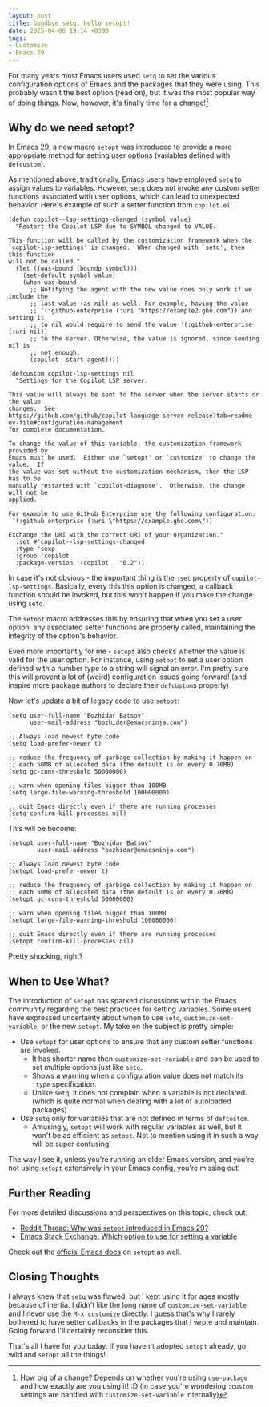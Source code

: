```yaml
---
layout: post
title: Goodbye setq, hello setopt!
date: 2025-04-06 19:14 +0300
tags:
- Customize
- Emacs 29
---
```


For many years most Emacs users used `setq` to set the various configuration options of
Emacs and the packages that they were using. This probably wasn't the best option (read on),
but it was the most popular way of doing things. Now, however, it's finally time for a change![^1]

## Why do we need setopt?

In Emacs 29, a new macro `setopt` was introduced to provide a more appropriate method for setting user options (variables defined with `defcustom`).

As mentioned above, traditionally, Emacs users have employed `setq` to assign values to variables. However, `setq` does not invoke any custom setter functions associated with user options, which can lead to unexpected behavior. Here's example of such a setter function from `copilot.el`:

```emacs-lisp
(defun copilot--lsp-settings-changed (symbol value)
  "Restart the Copilot LSP due to SYMBOL changed to VALUE.

This function will be called by the customization framework when the
`copilot-lsp-settings' is changed.  When changed with `setq', then this function
will not be called."
  (let ((was-bound (boundp symbol)))
    (set-default symbol value)
    (when was-bound
      ;; Notifying the agent with the new value does only work if we include the
      ;; last value (as nil) as well. For example, having the value
      ;; '(:github-enterprise (:uri "https://example2.ghe.com")) and setting it
      ;; to nil would require to send the value '(:github-enterprise (:uri nil))
      ;; to the server. Otherwise, the value is ignored, since sending nil is
      ;; not enough.
      (copilot--start-agent))))

(defcustom copilot-lsp-settings nil
  "Settings for the Copilot LSP server.

This value will always be sent to the server when the server starts or the value
changes.  See
https://github.com/github/copilot-language-server-release?tab=readme-ov-file#configuration-management
for complete documentation.

To change the value of this variable, the customization framework provided by
Emacs must be used.  Either use `setopt' or `customize' to change the value.  If
the value was set without the customization mechanism, then the LSP has to be
manually restarted with `copilot-diagnose'.  Otherwise, the change will not be
applied.

For example to use GitHub Enterprise use the following configuration:
 '(:github-enterprise (:uri \"https://example.ghe.com\"))

Exchange the URI with the correct URI of your organization."
  :set #'copilot--lsp-settings-changed
  :type 'sexp
  :group 'copilot
  :package-version '(copilot . "0.2"))
```

In case it's not obvious - the important thing is the `:set` property of `copilot-lsp-settings`.
Basically, every this this option is changed, a callback function should be invoked, but this won't
happen if you make the change using `setq`.

The `setopt` macro addresses this by ensuring that when you set a user option,
any associated setter functions are properly called, maintaining the integrity
of the option's behavior.

Even more importantly for me - `setopt` also checks whether the value is valid
for the user option. For instance, using `setopt` to set a user option defined
with a number type to a string will signal an error.
I'm pretty sure this will prevent a lot of (weird) configuration issues going forward! (and
inspire more package authors to declare their `defcustom`s properly)

Now let's update a bit of legacy code to use `setopt`:

```emacs-lisp
(setq user-full-name "Bozhidar Batsov"
      user-mail-address "bozhidar@emacsninja.com")

;; Always load newest byte code
(setq load-prefer-newer t)

;; reduce the frequency of garbage collection by making it happen on
;; each 50MB of allocated data (the default is on every 0.76MB)
(setq gc-cons-threshold 50000000)

;; warn when opening files bigger than 100MB
(setq large-file-warning-threshold 100000000)

;; quit Emacs directly even if there are running processes
(setq confirm-kill-processes nil)
```

This will be become:

```emacs-lisp
(setopt user-full-name "Bozhidar Batsov"
        user-mail-address "bozhidar@emacsninja.com")

;; Always load newest byte code
(setopt load-prefer-newer t)

;; reduce the frequency of garbage collection by making it happen on
;; each 50MB of allocated data (the default is on every 0.76MB)
(setopt gc-cons-threshold 50000000)

;; warn when opening files bigger than 100MB
(setopt large-file-warning-threshold 100000000)

;; quit Emacs directly even if there are running processes
(setopt confirm-kill-processes nil)
```

Pretty shocking, right?

## When to Use What?

The introduction of `setopt` has sparked discussions within the Emacs community
regarding the best practices for setting variables. Some users have expressed
uncertainty about when to use `setq`, `customize-set-variable`, or the new
`setopt`. My take on the subject is pretty simple:

- Use `setopt` for user options to ensure that any custom setter functions are invoked.
  - It has shorter name then `customize-set-variable` and can be used to set multiple options just like `setq`.
  - Shows a warning when a configuration value does not match its `:type` specification.
  - Unlike `setq`, it does not complain when a variable is not declared. (which is quite normal when dealing with a lot of autoloaded packages)
- Use `setq` only for variables that are not defined in terms of `defcustom`.
  - Amusingly, `setopt` will work with regular variables as well, but it won't be as efficient as `setopt`. Not to mention using it in such a way will be super confusing!

The way I see it, unless you're running an older Emacs version, and you're not using
`setopt` extensively in your Emacs config, you're missing out!

## Further Reading

For more detailed discussions and perspectives on this topic, check out:

- [Reddit Thread: Why was `setopt` introduced in Emacs 29?](https://www.reddit.com/r/emacs/comments/178em7u/why_was_setopt_introduced_in_emacs_29/)
- [Emacs Stack Exchange: Which option to use for setting a variable](https://emacs.stackexchange.com/questions/78419/im-unsure-which-option-to-use-for-setting-a-variable-setq-customize-set-variable)

Check out the [official Emacs docs](https://www.gnu.org/software/emacs/manual/html_node/elisp/Setting-Variables.html) on `setopt` as well.

## Closing Thoughts

I always knew that `setq` was flawed, but I kept using it for ages mostly because of inertia.
I didn't like the long name of `customize-set-variable` and I never use the `M-x customize`
directly. I guess that's why I rarely bothered to have setter callbacks in the packages that
I wrote and maintain. Going forward I'll certainly reconsider this.

That's all I have for you today. If you haven't adopted `setopt` already, go wild and `setopt`
all the things!

[^1]: How big of a change? Depends on whether you're using `use-package` and how exactly are you using it! :D (in case you're wondering `:custom` settings are handled with `customize-set-variable` internally)

